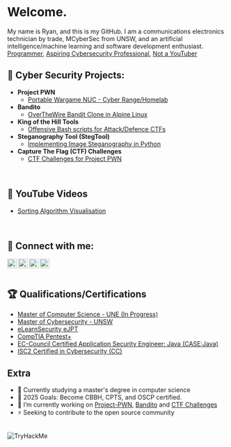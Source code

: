 # Welcome. 
My name is Ryan, and this is my GitHub.
I am a communications electronics technician by trade, MCyberSec from UNSW, and an artificial intelligence/machine learning and software development enthusiast.<br>
<a href="https://github.com/rmcmillan34">Programmer</a>, <a href="https://www.linkedin.com/in/ryan-mcmillan34/">Aspiring Cybersecurity Professional</a>, <a href="https://www.youtube.com/c/RizzSec">Not a YouTuber</a>
<br>

## 🚧 Cyber Security Projects:
- <b>Project PWN</b>
  - [Portable Wargame NUC - Cyber Range/Homelab](https://github.com/rmcmillan34/Project-PWN)
- <b>Bandito</b>
  - [OverTheWire Bandit Clone in Alpine Linux](https://github.com/rmcmillan34/bandito/)
- <b>King of the Hill Tools</b>
  - [Offensive Bash scripts for Attack/Defence CTFs](https://github.com/rmcmillan34/koth-tools/)
- <b>Steganography Tool (StegTool)</b>
  - [Implementing Image Steganography in Python](https://github.com/rmcmillan34/StegTool/)
- <b>Capture The Flag (CTF) Challenges</b>
  - [CTF Challenges for Project PWN](https://github.com/rmcmillan34/ctf-challenges)
<br>

## 🎥 YouTube Videos
- [Sorting Algorithm Visualisation](https://www.youtube.com/watch?v=tQvWBGxPVtM)
<br>

## 🤳 Connect with me:
[<img align="left" alt="JoshMadakor | YouTube" width="22px" src="https://cdn.jsdelivr.net/npm/simple-icons@v3/icons/youtube.svg" />][youtube]
[<img align="left" alt="RizzSec     | Twitter" width="22px" src="https://cdn.jsdelivr.net/npm/simple-icons@v3/icons/twitter.svg" />][twitter]
[<img align="left" alt="JoshMadakor | LinkedIn" width="22px" src="https://cdn.jsdelivr.net/npm/simple-icons@v3/icons/linkedin.svg" />][linkedin]
[<img align="left" alt="JoshMadakor | Instagram" width="22px" src="https://cdn.jsdelivr.net/npm/simple-icons@v3/icons/instagram.svg" />][instagram]

[twitter]: https://twitter.com/RizzSec
[youtube]: https://www.youtube.com/c/RizzSec
[instagram]: https://www.instagram.com/RizzSec34
[linkedin]: https://linkedin.com/in/ryan-mcmillan34
<br>
---

## 🏆 Qualifications/Certifications
- [Master of Computer Science - UNE (In Progress)]()
- [Master of Cybersecurity - UNSW]()
- [eLearnSecurity eJPT]()
- [CompTIA Pentest+]()
- [EC-Council Certified Application Security Engineer: Java (CASE:Java)]()
- [ISC2 Certified in Cybersecurity (CC)]()

## Extra
- 🤖 Currently studying a master's degree in computer science
- 🎯 2025 Goals: Become CBBH, CPTS, and OSCP certified.
- 🔭 I’m currently working on [Project-PWN](https://github.com/rmcmillan34/Project-PWN/), [Bandito](https://github.com/rmcmillan34/bandito/) and [CTF Challenges](https://github.com/rmcmillan34/ctf-challenges/)
- ⚡️ Seeking to contribute to the open source community
<br>
<img src="https://tryhackme-badges.s3.amazonaws.com/Rizz0.png" alt="TryHackMe">
